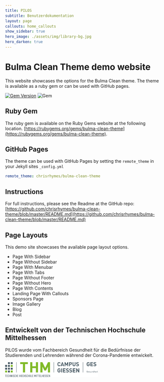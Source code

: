 ```yaml
---
title: PILOS
subtitle: Benutzerdokumentation
layout: page
callouts: home_callouts
show_sidebar: true
hero_image: ./assets/img/library-bg.jpg
hero_darken: true
---
```


# Bulma Clean Theme demo website

This website showcases the options for the Bulma Clean theme. The theme is available as a ruby gem or can be used with GitHub pages.

[![Gem Version](https://badge.fury.io/rb/bulma-clean-theme.svg)](https://badge.fury.io/rb/bulma-clean-theme)
![Gem](https://img.shields.io/gem/dt/bulma-clean-theme.svg)

## Ruby Gem

The ruby gem is available on the Ruby Gems website at the following location. [https://rubygems.org/gems/bulma-clean-theme](https://rubygems.org/gems/bulma-clean-theme).

## GitHub Pages

The theme can be used with GitHub Pages by setting the `remote_theme` in your Jekyll sites `_config.yml`

```yml
remote_theme: chrisrhymes/bulma-clean-theme
```

## Instructions

For full instructions, please see the Readme at the GitHub repo:
[https://github.com/chrisrhymes/bulma-clean-theme/blob/master/README.md](https://github.com/chrisrhymes/bulma-clean-theme/blob/master/README.md)

## Page Layouts

This demo site showcases the available page layout options.

* Page With Sidebar
* Page Without Sidebar
* Page With Menubar
* Page With Tabs
* Page Without Footer
* Page Without Hero
* Page With Contents
* Landing Page With Callouts
* Sponsors Page
* Image Gallery
* Blog
* Post

## Entwickelt von der Technischen Hochschule Mittelhessen

PILOS wurde vom Fachbereich Gesundheit für die Bedürfnisse der Studierenden und Lehrenden während der Corona-Pandemie entwickelt.

<a href="https://www.thm.de/ges/" target="_blank"><img src="./assets/img/thm-ges-logo.svg" alt="Logo THM FB Gesundheit" width="300px"/></a>
